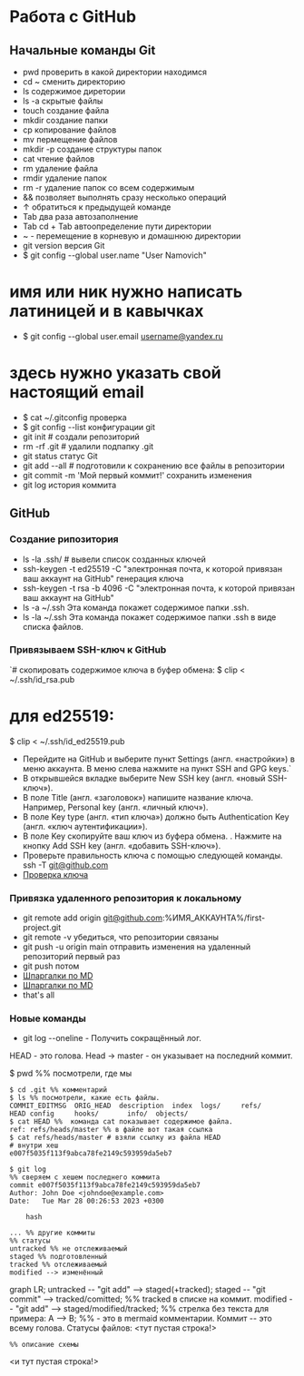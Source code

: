 # Работа с GitHub

## Начальные команды Git
- pwd проверить в какой директории находимся
- cd ~ сменить директорию
- ls содержимое диретории
- ls -a скрытые файлы
- touch создание файла
- mkdir создание папки
- cp копирование файлов
- mv пермещение файлов
- mkdir -p создание структуры папок
- cat чтение файлов
- rm удаление файла
- rmdir удаление папок
- rm -r удаление папок со всем содержимым
- && позволяет выполнять сразу несколько операций
- ↑ обратиться к предыдущей команде
- Tab два раза автозаполнение
- Tab cd + Tab автоопределение пути директории
- ~ - перемещение в корневую и домашнюю директории
- git version версия Git
- $ git config --global user.name "User Namovich" 
# имя или ник нужно написать латиницей и в кавычках
- $ git config --global user.email username@yandex.ru
# здесь нужно указать свой настоящий email 
- $ cat ~/.gitconfig проверка
- $ git config --list конфигурации git
- git init # создали репозиторий 
- rm -rf .git # удалили подпапку .git   
- git status статус Git
- git add --all # подготовили к сохранению все файлы в репозитории
- git commit -m 'Мой первый коммит!' сохранить изменения
- git log история коммита

## GitHub
### Создание рипозитория
- ls -la .ssh/ # вывели список созданных ключей 
- ssh-keygen -t ed25519 -C "электронная почта, к которой привязан ваш аккаунт на GitHub" генерация ключа
- ssh-keygen -t rsa -b 4096 -C "электронная почта, к которой привязан ваш аккаунт на GitHub" 
- ls -a ~/.ssh Эта команда покажет содержимое папки .ssh.
- ls -la ~/.ssh Эта команда покажет содержимое папки .ssh в виде списка файлов.

### Привязываем SSH-ключ к GitHub

`# скопировать содержимое ключа в буфер обмена:
$ clip < ~/.ssh/id_rsa.pub
# для ed25519:
$ clip < ~/.ssh/id_ed25519.pub

- Перейдите на GitHub и выберите пункт Settings (англ. «настройки») в меню аккаунта. В меню слева нажмите на пункт SSH and GPG keys.`
- В открывшейся вкладке выберите New SSH key (англ. «новый SSH-ключ»).
- В поле Title (англ. «заголовок») напишите название ключа. Например, Personal key (англ. «личный ключ»).
- В поле Key type (англ. «тип ключа») должно быть Authentication Key (англ. «ключ аутентификации»).
- В поле Key скопируйте ваш ключ из буфера обмена.
. Нажмите на кнопку Add SSH key (англ. «добавить SSH-ключ»).
- Проверьте правильность ключа с помощью следующей команды.
  ssh -T git@github.com 
- [Проверка ключа](https://docs.github.com/en/authentication/keeping-your-account-and-data-secure/githubs-ssh-key-fingerprints)

### Привязка удаленного репозитория к локальному

- git remote add origin git@github.com:%ИМЯ_АККАУНТА%/first-project.git 
- git remote -v убедиться, что репозитории связаны
- git push -u origin main отправить изменения на удаленный репозиторий первый раз
- git push потом
- [Шпаргалки по MD](https://gist.github.com/fomvasss/8dd8cd7f88c67a4e3727f9d39224a84c)
- [Шпаргалки по MD](https://gist.github.com/fomvasss/8dd8cd7f88c67a4e3727f9d39224a84c)
- that's all

### Новые команды 

- git log --oneline - Получить сокращённый лог.

HEAD - это голова. Head -> master - он указывает на последний коммит.

$ pwd %% посмотрели, где мы
```mermaid
$ cd .git %% комментарий
$ ls %% посмотрели, какие есть файлы.
COMMIT_EDITMSG  ORIG_HEAD  description  index  logs/     refs/
HEAD config     hooks/       info/  objects/
$ cat HEAD %%  команда cat показывает содержимое файла.
ref: refs/heads/master %% в файле вот такая ссылка
$ cat refs/heads/master # взяли ссылку из файла HEAD
# внутри хеш
e007f5035f113f9abca78fe2149c593959da5eb7

$ git log 
%% сверяем с хешем последнего коммита
commit e007f5035f113f9abca78fe2149c593959da5eb7
Author: John Doe <johndoe@example.com>
Date:   Tue Mar 28 00:26:53 2023 +0300

    hash

... %% другие коммиты
%% статусы 
untracked %% не отслеживаемый
staged %% подготовленный
tracked %% отслеживаемый
modified --> изменённый
```

graph LR;
  untracked -- "git add" --> staged(+tracked);
  staged    -- "git commit"     --> tracked/comitted; %% tracked в списке на коммит.
  modified  -- "git add"     --> staged/modified/tracked;
%% стрелка без текста для примера: 
  A --> B;
%% - это в mermaid комментарии.
Коммит -- это всему голова.
Статусы файлов:
<тут пустая строка!>

```mermaid
%% описание схемы
```
<и тут пустая строка!>